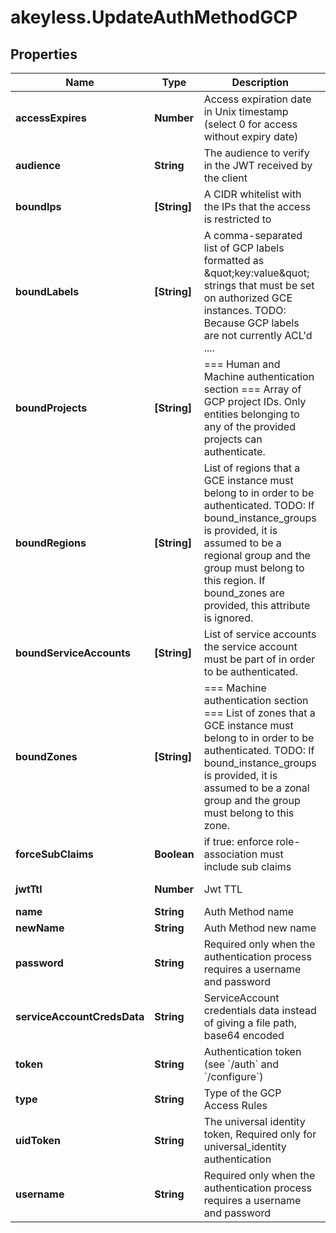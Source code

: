 # akeyless.UpdateAuthMethodGCP

## Properties

Name | Type | Description | Notes
------------ | ------------- | ------------- | -------------
**accessExpires** | **Number** | Access expiration date in Unix timestamp (select 0 for access without expiry date) | [optional] [default to 0]
**audience** | **String** | The audience to verify in the JWT received by the client | [default to &#39;akeyless.io&#39;]
**boundIps** | **[String]** | A CIDR whitelist with the IPs that the access is restricted to | [optional] 
**boundLabels** | **[String]** | A comma-separated list of GCP labels formatted as \&quot;key:value\&quot; strings that must be set on authorized GCE instances. TODO: Because GCP labels are not currently ACL&#39;d .... | [optional] 
**boundProjects** | **[String]** | &#x3D;&#x3D;&#x3D; Human and Machine authentication section &#x3D;&#x3D;&#x3D; Array of GCP project IDs. Only entities belonging to any of the provided projects can authenticate. | [optional] 
**boundRegions** | **[String]** | List of regions that a GCE instance must belong to in order to be authenticated. TODO: If bound_instance_groups is provided, it is assumed to be a regional group and the group must belong to this region. If bound_zones are provided, this attribute is ignored. | [optional] 
**boundServiceAccounts** | **[String]** | List of service accounts the service account must be part of in order to be authenticated. | [optional] 
**boundZones** | **[String]** | &#x3D;&#x3D;&#x3D; Machine authentication section &#x3D;&#x3D;&#x3D; List of zones that a GCE instance must belong to in order to be authenticated. TODO: If bound_instance_groups is provided, it is assumed to be a zonal group and the group must belong to this zone. | [optional] 
**forceSubClaims** | **Boolean** | if true: enforce role-association must include sub claims | [optional] 
**jwtTtl** | **Number** | Jwt TTL | [optional] [default to 0]
**name** | **String** | Auth Method name | 
**newName** | **String** | Auth Method new name | [optional] 
**password** | **String** | Required only when the authentication process requires a username and password | [optional] 
**serviceAccountCredsData** | **String** | ServiceAccount credentials data instead of giving a file path, base64 encoded | [optional] 
**token** | **String** | Authentication token (see &#x60;/auth&#x60; and &#x60;/configure&#x60;) | [optional] 
**type** | **String** | Type of the GCP Access Rules | 
**uidToken** | **String** | The universal identity token, Required only for universal_identity authentication | [optional] 
**username** | **String** | Required only when the authentication process requires a username and password | [optional] 


